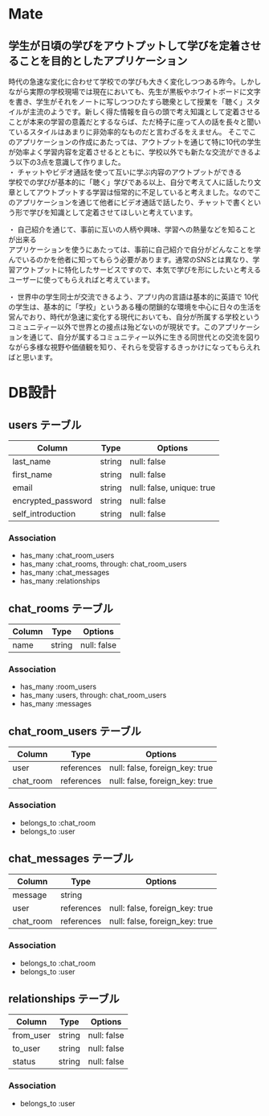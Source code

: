 # Mate
## 学生が日頃の学びをアウトプットして学びを定着させることを目的としたアプリケーション
時代の急速な変化に合わせて学校での学びも大きく変化しつつある昨今。しかしながら実際の学校現場では現在においても、先生が黒板やホワイトボードに文字を書き、学生がそれをノートに写しつつひたすら聴衆として授業を「聴く」スタイルが主流のようです。新しく得た情報を自らの頭で考え知識として定着させることが本来の学習の意義だとするならば、ただ椅子に座って人の話を長々と聞いているスタイルはあまりに非効率的なものだと言わざるをえません。
そこでこのアプリケーションの作成にあたっては、アウトプットを通じて特に10代の学生が効率よく学習内容を定着させるとともに、学校以外でも新たな交流ができるよう以下の3点を意識して作りました。<br>
・ チャットやビデオ通話を使って互いに学ぶ内容のアウトプットができる<br>
学校での学びが基本的に「聴く」学びである以上、自分で考えて人に話したり文章としてアウトプットする学習は恒常的に不足していると考えました。なのでこのアプリケーションを通じて他者にビデオ通話で話したり、チャットで書くという形で学びを知識として定着させてほしいと考えています。<br>

・ 自己紹介を通じて、事前に互いの人柄や興味、学習への熱量などを知ることが出来る<br>
アプリケーションを使うにあたっては、事前に自己紹介で自分がどんなことを学んでいるのかを他者に知ってもらう必要があります。通常のSNSとは異なり、学習アウトプットに特化したサービスですので、本気で学びを形にしたいと考えるユーザーに使ってもらえればと考えています。<br>

・ 世界中の学生同士が交流できるよう、アプリ内の言語は基本的に英語で
10代の学生は、基本的に「学校」というある種の閉鎖的な環境を中心に日々の生活を営んでおり、時代が急速に変化する現代においても、自分が所属する学校というコミュニティー以外で世界との接点は殆どないのが現状です。このアプリケーションを通じて、自分が属するコミュニティー以外に生きる同世代との交流を図りながら多様な視野や価値観を知り、それらを受容するきっかけになってもらえればと思います。


# DB設計

## users テーブル

| Column                 | Type   | Options     |
| --------               | ------ | ----------- |
| last_name              | string | null: false |
| first_name             | string | null: false |
| email                  | string | null: false, unique: true|
| encrypted_password     | string | null: false |
| self_introduction      | string | null: false |

### Association

- has_many :chat_room_users
- has_many :chat_rooms, through: chat_room_users
- has_many :chat_messages
- has_many :relationships


## chat_rooms テーブル

| Column | Type   | Options     |
| ------ | ------ | ----------- |
| name   | string | null: false |

### Association

- has_many :room_users
- has_many :users, through: chat_room_users
- has_many :messages


## chat_room_users テーブル

| Column      | Type       | Options                        |
| ------      | ---------- | ------------------------------ |
| user        | references | null: false, foreign_key: true |
| chat_room   | references | null: false, foreign_key: true |

### Association

- belongs_to :chat_room
- belongs_to :user


## chat_messages テーブル

| Column       | Type       | Options                        |
| -------      | ---------- | ------------------------------ |
| message      | string     |                                |
| user         | references | null: false, foreign_key: true |
| chat_room    | references | null: false, foreign_key: true |

### Association

- belongs_to :chat_room
- belongs_to :user


## relationships テーブル

| Column    | Type       | Options                        |
| -------   | ---------- | ------------------------------ |
| from_user | string     | null: false |
| to_user   | string     | null: false |
| status    | string     | null: false |

### Association

- belongs_to :user
